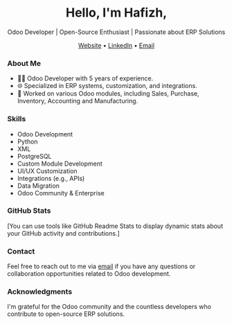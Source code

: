 <h1 align="center">Hello, I'm Hafizh,</h1>

<p align="center">
  Odoo Developer | Open-Source Enthusiast | Passionate about ERP Solutions
</p>

<p align="center">
  <a href="#">Website</a> •
  <a href="https://www.linkedin.com/in/hafizh-ibnu-syam-0720b8248/">LinkedIn</a> •
  <a href="mailto:hafizhlf@outlook.com">Email</a>
</p>

### About Me

- 👨‍💻 Odoo Developer with 5 years of experience.
- 🌐 Specialized in ERP systems, customization, and integrations.
- 💼 Worked on various Odoo modules, including Sales, Purchase, Inventory, Accounting and Manufacturing.

### Skills

- Odoo Development
- Python
- XML
- PostgreSQL
- Custom Module Development
- UI/UX Customization
- Integrations (e.g., APIs)
- Data Migration
- Odoo Community & Enterprise

<!-- ### Projects

#### [Project Name](https://github.com/your-username/project-repo)

- Description: [Briefly describe the project and its significance.]
- Contributions: [Mention your role and contributions to the project.]
- Technologies: Odoo [Version], Python, [Other relevant technologies]
- [Any screenshots or GIFs to showcase the project]

#### [Another Project Name](https://github.com/your-username/another-project-repo)

- Description: [Briefly describe the project and its significance.]
- Contributions: [Mention your role and contributions to the project.]
- Technologies: Odoo [Version], Python, [Other relevant technologies]
- [Any screenshots or GIFs to showcase the project] -->

### GitHub Stats

[You can use tools like GitHub Readme Stats to display dynamic stats about your GitHub activity and contributions.]

### Contact

Feel free to reach out to me via [email](mailto:hafizhlf@outlook.com) if you have any questions or collaboration opportunities related to Odoo development.

### Acknowledgments

I'm grateful for the Odoo community and the countless developers who contribute to open-source ERP solutions.

</p>

<!--
**hafizhlf/hafizhlf** is a ✨ _special_ ✨ repository because its `README.md` (this file) appears on your GitHub profile.

Here are some ideas to get you started:

- 🔭 I’m currently working on ...
- 🌱 I’m currently learning ...
- 👯 I’m looking to collaborate on ...
- 🤔 I’m looking for help with ...
- 💬 Ask me about ...
- 📫 How to reach me: ...
- 😄 Pronouns: ...
- ⚡ Fun fact: ...
-->
